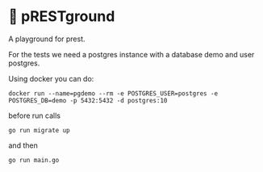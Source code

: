 # :elephant: pRESTground

A playground for prest.

For the tests we need a postgres instance with a database demo and user postgres.

Using docker you can do:

```
docker run --name=pgdemo --rm -e POSTGRES_USER=postgres -e POSTGRES_DB=demo -p 5432:5432 -d postgres:10
```

before run calls

`go run migrate up`

and then

`go run main.go`
